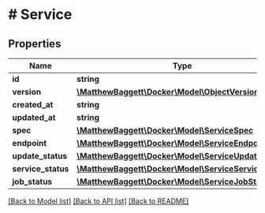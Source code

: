 # # Service

## Properties

Name | Type | Description | Notes
------------ | ------------- | ------------- | -------------
**id** | **string** |  | [optional]
**version** | [**\MatthewBaggett\Docker\Model\ObjectVersion**](ObjectVersion.md) |  | [optional]
**created_at** | **string** |  | [optional]
**updated_at** | **string** |  | [optional]
**spec** | [**\MatthewBaggett\Docker\Model\ServiceSpec**](ServiceSpec.md) |  | [optional]
**endpoint** | [**\MatthewBaggett\Docker\Model\ServiceEndpoint**](ServiceEndpoint.md) |  | [optional]
**update_status** | [**\MatthewBaggett\Docker\Model\ServiceUpdateStatus**](ServiceUpdateStatus.md) |  | [optional]
**service_status** | [**\MatthewBaggett\Docker\Model\ServiceServiceStatus**](ServiceServiceStatus.md) |  | [optional]
**job_status** | [**\MatthewBaggett\Docker\Model\ServiceJobStatus**](ServiceJobStatus.md) |  | [optional]

[[Back to Model list]](../../README.md#models) [[Back to API list]](../../README.md#endpoints) [[Back to README]](../../README.md)
